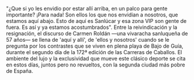 "¿Que si yo les envidio por estar allí arriba, en un palco para gente importante?
¡Para nada! Son ellos los que nos envidian a nosotros, que estamos aquí abajo.
Esto de aquí es Sanlúcar y esa zona VIP son gente de fuera.
Es así y ya estamos acostumbrados".
Entre la reivindicación y la resignación, el discurso de Carmen Roldán —una vivaracha sanluqueña de 57 años— se llena de 'aquí y allí',
de 'ellos y nosotros' cuando se le pregunta por los contrastes que se viven en plena playa de Bajo de Guía, durante el segundo día de la 172ª
edición de las Carreras de Caballos. El ambiente del lujo y la exclusividad que mueve este clásico deporte se cita en estos días,
juntos pero no revueltos, con la segunda ciudad más pobre de España.

<!--
cspell:language en,es
cspell:words sanluqueña
-->
